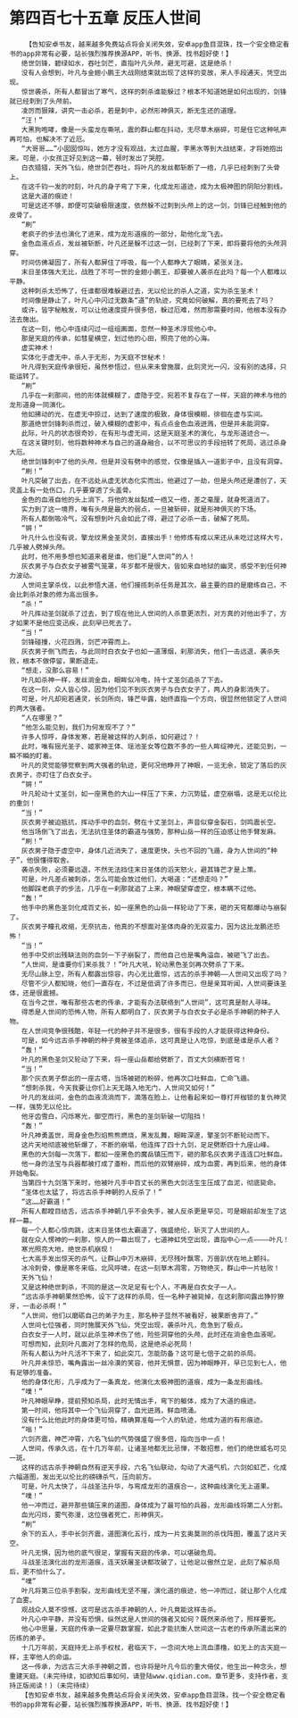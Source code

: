 # 第四百七十五章 反压人世间
        【告知安卓书友，越来越多免费站点将会关闭失效，安卓app鱼目混珠，找一个安全稳定看书的app非常有必要，站长强烈推荐换源APP，听书、换源、找书超好使！】
       绝世剑锋，碧绿如水，吞吐剑芒，直指叶凡头颅，避无可避，这是绝杀！
       没有人会想到，叶凡与金翅小鹏王大战刚结束就出现了这样的变故，来人手段通天，凭空出现。
       惊世袭杀，所有人都冒出了寒气，这样的刺杀谁能躲过？根本不知道她是如何出现的，剑锋就已经刺到了头颅前。
       凌厉而狠辣，讲究一击必杀，若是刺中，必然形神俱灭，断无生还的道理。
       “汪！”
       大黑狗咆哮，像是一头蛮龙在嘶吼，震的群山都在抖动，无尽草木崩碎，可是任它这种吼声再可怕，也解决不了近厄。
       “大哥哥……”小囡囡惊叫，她方才没有观战，太过血腥，李黑水等到大战结束，才将她抱出来。可是，小女孩正好见到这一幕，顿时发出了哭腔。
       白衣猎猎，天外飞仙，绝世剑芒吞吐，将叶凡的发丝都斩断了一绺，几乎已经刺到了头骨上。
       在这千钧一发的时刻，叶凡的身子弯了下来，化成龙形道迹，成为太极神图的阴阳分割线。
       这是大道的痕迹！
       可是这还不够，即便可突破极限速度，依然躲不过刺到头颅上的这一剑，剑锋已经触到他的皮骨了。
       “刷”
       老疯子的步法也演化了进来，成为龙形道痕的一部分，助他化龙飞去。
       金色血液点点，发丝被斩断，叶凡还是躲不过这一剑，已经刺了下来，即将要将他的头颅洞穿。
       时间仿佛凝固了，所有人都屏住了呼吸，每一个人都睁大了眼睛，紧张关注。
       末日圣体强大无比，战胜了不可一世的金翅小鹏王，却要被人袭杀在此吗？每一个人都难以平静。
       这种刺杀太恐怖了，任谁都很难躲避过去，无以伦比的杀人之道，实为杀生圣术！
       时间像是静止了，叶凡心中闪过无数条“道”的轨迹，究竟如何破解，真的要死去了吗？
       或许，皆字秘触发，可以让他速度提升很多倍，躲过厄难，然而那需要时间，他根本没有办法去施出。
       在这一刻，他心中连续闪过一组组画面，忽然一种圣术浮现他心中。
       那是天庭的传承，如彗星横空，划过他的心田，照亮了他的心海。
       虚实神术！
       实体化于虚无中，杀人于无形，为天庭不世秘术！
       叶凡得到天庭传承很短，虽然参悟过，但从来未曾施展，此刻灵光一闪，没有别的选择，只能运转了。
       “刷”
       几乎在一刹那间，他的形体就模糊了，虚隐于空，宛若不复存在了一样，天庭的神术与他的龙形道身一同演化。
       他如拂动的光，在虚无中掠过，达到了速度的极致，身体很模糊，徘徊在虚与实间。
       那道绝世剑锋刺杀而过，破入模糊的虚影中，有点点金色血液迸溅，但是并未能洞穿。
       此际，叶凡的状态很奇妙，在有形与虚无间，这是天庭圣术的演化，与龙形道迹合一。
       在这关键时刻，他将数种神术与自己的道身融合，以不可思议的手段扭转了死局，逃过杀身大厄。
       绝世剑锋刺中了他的头颅，但是并没有劈中的感觉，仅像是插入一道影子中，且没有洞穿。
       “刷！”
       叶凡突破了出去，在不远处从虚无状态化实而出，他避过了一劫，但是头颅还是遭创了，天灵盖上有一处伤口，几乎要穿透了头盖骨。
       金色的血液自他的头上淌下，将他的发丝黏成一绺又一绺，差之毫厘，就身死道消了。
       实力到了这一境界，唯有头颅是最大的弱点，一旦被斩碎，就是形神俱灭的下场。
       所有人都倒吸冷气，没有想到叶凡会如此了得，避过了必杀一击，破解了死局。
       “锵！”
       叶凡什么也没有说，擎龙纹黑金圣灵剑，直接出手！他修炼有成以来还从未吃过这样大亏，几乎被人劈掉头颅。
       此时，他不用多想也知道来者是谁，他们是“人世间”的人！
       灰衣男子与白衣女子被雾气笼罩，年岁都不是很大，皆如来自地狱的幽灵，感受不到任何神力波动。
       人世间主掌杀伐，以此参悟大道，他们接揽刺杀任务是其次，最主要的目的是磨练自己，不会比刺杀对象的修为高出很多。
       “杀！”
       叶凡挥动圣剑就杀了过去，到了现在他比人世间的人杀意更浓烈，对方真的对他出手了，方才如果不是他应变迅疾，此刻早已死去了。
       “当！”
       剑锋碰撞，火花四溅，剑芒冲霄而上。
       灰衣男子倒飞而去，与此同时白衣女子也如一道薄烟，刹那消失，他们一击远退，袭杀失败，根本不做停留，果断退走。
       “想走，没那么容易！”
       叶凡如杀神一样，发丝淌金血，眼眸似冷电，持十丈圣剑追杀了下去。
       在这一刻，众人皆心惊，因为他们见不到灰衣男子与白衣女子了，两人的身影消失了。
       可是，叶凡却宛若通灵，长剑所向，锋芒毕露，始终直指一个方向，很显然他锁定了人世间的两大强者。
       “人在哪里？”
       “他怎么能见到，我们为何发现不了？”
       许多人惊呼，身体发寒，若是被这样的人刺杀，如何避过？！
       此时，唯有摇光圣子、姬家神王体、瑶池圣女等位数不多的一些人眸绽神光，还能见到，一瞬不瞬的盯着。
       叶凡的灵觉能够觉察到两大强者的轨迹，更何况他睁开了神眼，一览无余，锁定了落后的灰衣男子，亦盯住了白衣女子。
       “锵！”
       叶凡轮动十丈圣剑，如一座黑色的大山一样压了下来，力沉势猛，虚空崩塌，这是无以伦比的重剑！
       “当！”
       灰衣男子被迫抵抗，挥动手中的血剑，劈在十丈圣剑上，声音似穿金裂石，剑鸣震长空。
       他当场倒飞了出去，无法抗住圣体的霸道与强势，那种山岳一样的压迫感让他手臂发麻。
       “刷！”
       灰衣男子隐于虚空中，身体几近消失了，速度更快，头也不回的飞遁，身为人世间的“种子”，他很懂得取舍。
       袭杀失败，必须要远退，不然无法挡住末日圣体的滔天怒火，避其锋芒才是上策。
       可是，叶凡差点被刺杀，怎么可能会放过他们，大喝道：“还想走吗？”
       他脚踩老疯子的步法，几乎在一刹那就追了上来，神眼望穿虚空，根本瞒不过他。
       “轰！”
       他手中的黑色圣剑化成百丈长，如一座黑色的山岳一样轮动了下来，砸的天穹都爆动与崩裂了。
       灰衣男子瞳孔收缩，无奈抗击，他真的不想面对圣体肉身的无双蛮力，因为这比龙鹏还恐怖！
       “当！”
       他手中交织出残缺法则的血剑一下子崩裂了，而他自己也是嘴角溢血，被砸飞了出去。
       “人世间，是谁要你们来杀我？！”叶凡大吼，轮动黑色圣剑再次劈杀了下来。
       无尽山脉上空，所有人都露出惊容，内心无比震惊，远古的杀手神朝——人世间又出现了吗？
       尽管不少人都知晓，他们一直存在，不过是低调了许多而已，但是亲耳听闻，人世间要诛圣体，还是很震撼。
       在当今之世，唯有那些古老的传承，才能有办法联络到“人世间”，这可真是耐人寻味。
       得悉是人世间的恐怖人物，所有人都明白了，灰衣男子与白衣女子必是杀手神朝的种子人物。
       在人世间竞争很残酷，年轻一代的种子并不是很多，很有手段的人才能获得这种身份。
       可是，如今远古杀手神朝的种子竟被圣体追杀，这可真是让人吃惊，到底是谁是杀人者？
       “轰！”
       叶凡的黑色圣剑又轮动了下来，将一座山岳都给劈断了，百丈大剑横断苍穹！
       “当！”
       那个灰衣男子祭出的一座古塔，当场被砸的粉碎，他再次口吐鲜血，亡命飞遁。
       “想刺杀我，今天我要让你们上天无路入地无门，人世间又如何！”
       叶凡的发丝间，金色的血液流淌而下，滴落在脸上，让他看起来如一尊打开枷锁的复仇神灵一样，强势无以伦比。
       他牙齿雪白，闪烁寒光，御空而行，黑色的圣剑斩破一切阻挡！
       “轰！”
       叶凡神勇盖世，周身金色烈焰熊熊燃烧，黑发乱舞，眼眸深邃，擎圣剑不断轮动而下。
       这片天地彻底被他斩爆了，不断的崩塌，他连挥了四十九剑，足足劈断四十九座山峰。
       黑色的大剑每一次落下，都如一座黑色的魔岳镇压而下，砸的那名灰衣男子连连口吐鲜血。
       他一身的法宝与兵器都被打成了齑粉，而后他的双臂崩碎，成为血雾，再到后来，他的身体开始龟裂。
       当第四十九剑落下来时，他被叶凡手中百丈长的黑色大剑活生生压成了血泥，彻底毙命。
       “圣体也太猛了，将远古杀手神朝的人反杀了！”
       “这……好霸道！”
       所有人都瞠目结舌，远古杀手神朝几乎不会失手，被人反杀更是罕见，可是眼前却发生了这样一幕。
       每一个人都心惊肉跳，这末日圣体也太霸道了，强盛绝伦，斩灭了人世间的人。
       就在众人愣神的一刹那，惊人的一幕出现了，七道神虹凭空出现，直指中心一点————叶凡！
       寒光照亮大地，绝世杀机崩现！
       七大高手发出惊天的杀气，让群山中万木崩碎，无尽残叶飘零，万兽趴伏在地上颤抖。
       冰冷刺骨，像是寒冬来临，北风呼啸，在这一刻草木凋零，万物绝灭，群山中一片枯败！
       天外飞仙！
       又是这种绝世刺杀，不同的是这一次足足有七个人，不再是白衣女子一人。
       “远古杀手神朝果然恐怖，设下了这样的杀局，任一名种子被毙掉，在这刹那间露出狰狞獠牙，一击必杀啊！”
       “人世间，他们以磨砺自己的弟子为主，那名种子显然不被看好，被果断舍弃了。”
       人世间七位强者，同时施展天外飞仙，凭空出现，袭杀叶凡，危急到了极点。
       白衣女子一人时，就以此杀生神术伤了他，险些洞穿他的头颅，此时还在淌金色血液呢。
       可想而知，此刻叶凡面对了怎样的危局，这是绝杀必死局！
       所有人都认为叶凡活不下来了，如此突兀，怎能防备？这可是七倍于之前的杀局。
       叶凡并未惊恐，嘴角露出一丝冷漠的笑容，他并无惧意，因为神眼睁开，早已见到七人，他有足够的准备。
       他的身体化形，几乎成为了一条真龙，他演化太极神图的道痕，成为一条龙形曲线。
       “噗！”
       叶凡神眼早睁，提前预知杀局，此时无情出手，弯下的躯体，成为了大道的痕迹。
       第一时间，他将其中一个飞仙洞穿了，血光迸溅，鲜血喷涌。
       没有什么比他此时的身体更可怕，精确算准每一个人的轨迹，他成为道的有形痕迹。
       “嗡！”
       六剑齐震，神芒冲霄，六名飞仙的气势强盛了很多倍，指向当中一点！
       人世间，传承久远，在十几万年前，让诸圣地都无比忌惮，不敢招惹，他们的绝世威名可见一斑。
       这样的远古杀手神朝自然有逆天手段，六名飞仙联动，勾动了大道气机，六剑如虹芒，化成六幅道图，发出无以伦比的磅礴杀气，压向前方。
       可是，叶凡太快了，斗战圣法升华，与弯成龙形的道痕合一，这种曲线演化无上道果。
       “噗！”
       他一冲而过，避开那些镇压来的道图，身体成为了最可怕的兵器，龙形曲线将第二人分割。
       血光闪烁，雾气弥漫，这位强者死亡，形神俱灭。
       “刷”
       余下的五人，手中长剑齐震，道图演化五行，成为一片玄奥莫测的杀伐阵图，覆盖了这片天空。
       叶凡无惧，因为他的底气很足，掌握有天庭的传承，可以堪破危局。
       斗战圣法演化出的龙形道痕，连天妖屠圣诀都攻破了，让他足以傲然立足，此刻了解杀局后，更不怕什么了。
       “噗”
       叶凡将第三位杀手割裂，龙形曲线无坚不摧，演化道的痕迹，他一冲而过，就让那个人化成了血雾。
       观战众人莫不惊憾，这可是远古杀手神朝的人，叶凡竟能这样击杀。
       叶凡心中平静，并没有恐惧，纵然这是人世间的强者又如何？既然来杀他了，照样要死。
       他心中思量，天庭的传承一定要尽数掌握，如此才能抗衡人世间这一古老的传承所遣出来的历练的弟子。
       十几万年前，天庭持无上杀手权杖，君临天下，一念间大地上流血漂橹，如无上的古天庭一样，主宰他人的命运。
       这一传承，为远古三大杀手神朝之首，也许将是叶凡今后的重大倚仗，他生出一种念头，想重建天庭。(未完待续，如欲知后事如何，请登陆www.qidian.com，章节更多，支持作者，支持正版阅读！)（未完待续）
       【告知安卓书友，越来越多免费站点将会关闭失效，安卓app鱼目混珠，找一个安全稳定看书的app非常有必要，站长强烈推荐换源APP，听书、换源、找书超好使！】